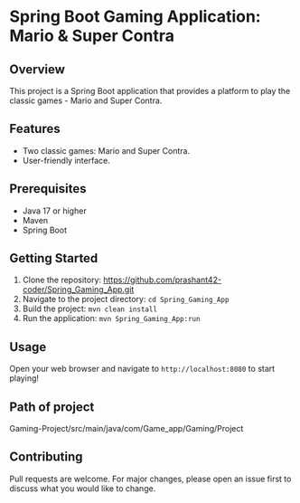 # Spring Boot Gaming Application: Mario & Super Contra

## Overview
This project is a Spring Boot application that provides a platform to play the classic games - Mario and Super Contra.

## Features
- Two classic games: Mario and Super Contra.
- User-friendly interface.
## Prerequisites
- Java 17 or higher
- Maven
- Spring Boot

## Getting Started
1. Clone the repository: https://github.com/prashant42-coder/Spring_Gaming_App.git
2. Navigate to the project directory: `cd Spring_Gaming_App`
3. Build the project: `mvn clean install`
4. Run the application: `mvn Spring_Gaming_App:run`

## Usage
Open your web browser and navigate to `http://localhost:8080` to start playing!
## Path of project 
Gaming-Project/src/main/java/com/Game_app/Gaming/Project

## Contributing
Pull requests are welcome. For major changes, please open an issue first to discuss what you would like to change.

